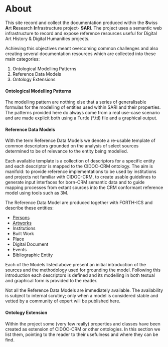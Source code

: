 # About

This site record and collect the documentation produced within the **S**wiss **A**rt **R**esearch **I**nfrastructure project- **SARI**. The project uses a semantic web infrastructure to record and expose reference resources useful for Digital Art History & Digital Humanities projects. 

Achieving this objectives meant overcoming common challenges and also creating several documentation resources which are collected into these main categories:

1. Ontological Modelling Patterns
2. Reference Data Models
3. Ontology Extensions

#### Ontological Modelling Patterns

The modelling pattern are nothing else that a series of generalisable formulas for the modelling of entities used within SARI and their properties. The patterns provided here do always come from a real use-case scenario and are made explicit both using a Turtle (*.ttl) file and a graphical output.

#### Reference Data Models

With the term Reference Data Models we denote a re-usable template of common descriptors grounded on the analysis of select sources determined to be of relevance to the entity being modelled.  

Each available template is a collection of descriptors for a specific entity and each descriptor is mapped to the CIDOC-CRM ontology. The aim is manifold: to provide reference implementations to be used by institutions and projects not familiar with CIDOC-CRM, to create usable guidelines to generate input interfaces for born-CRM semantic data and to guide mapping processes from extant sources into the CRM conformant reference model using tools such as 3M. 

The Reference Data Model are produced together with FORTH-ICS and describe these entities: 

+ [Persons](et/person.md)
+ [Artworks](et/artwork.md)
+ Institutions
+ Built Work
+ Place
+ Digital Document
+ Events
+ Bibliographic Entity

Each of the Models listed above present an initial introduction of the sources and the methodology used for grounding the model. Following this introduction each descriptors is defined and its modelling in both textual and graphical form is provided to the reader.

Not all the Reference Data Models are immediately available. The availability is subject to internal scrutiny; only when a model is considered stable and vetted by a community of expert will be published here.

#### Ontology Extension

Within the project some (very few really) properties and classes have been created as extension of CIDOC-CRM or other ontologies. In this section we list them, pointing to the reader to their usefulness and where they can be find.
